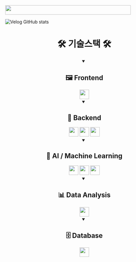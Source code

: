 ## 

<a href="https://github.com/devxb/gitanimals">
  <img
    src="https://render.gitanimals.org/lines/pdh0128?pet-id=643055322331582430"
    width="400"
    height="30"
  />
</a>

![Velog GitHub stats](https://velog-github-badge.vercel.app/badge/comodoking_0128?post=3)



<div align="center">
<h1>🛠️ 기술스택 🛠️</h1>
<details open>
    <summary><h2>🖼 Frontend</h2></summary>
    <img src="https://img.shields.io/badge/react-61DAFB?style=for-the-badge&logo=react&logoColor=white" height="30">
</details>

<details open>
    <summary><h2>🧰 Backend</h2></summary>
    <img src="https://img.shields.io/badge/flask-000000?style=for-the-badge&logo=flask&logoColor=white" height="30">
  <img src="https://img.shields.io/badge/FastAPI-009688?style=for-the-badge&logo=fastapi&logoColor=white" height="30">
  <img src="https://img.shields.io/badge/Express-000000?style=for-the-badge&logo=Express&logoColor=white" height="30">
</details>

<details open>
    <summary><h2>🤖 AI / Machine Learning</h2></summary>
    <img src="https://img.shields.io/badge/langchain-1C3C3C?style=for-the-badge&logo=langchain&logoColor=white" height="30">
    <img src="https://img.shields.io/badge/scikitlearn-F7931E?style=for-the-badge&logo=scikitlearn&logoColor=white" height="30">
    <img src="https://img.shields.io/badge/tensorflow-FF6F00?style=for-the-badge&logo=tensorflow&logoColor=white" height="30">
</details>

<details open>
    <summary><h2>📊 Data Analysis</h2></summary>
    <img src="https://img.shields.io/badge/pandas-150458?style=for-the-badge&logo=pandas&logoColor=white" height="30">
</details>

<details open>
    <summary><h2>🗄️ Database</h2></summary>
    <img src="https://img.shields.io/badge/mysql-4479A1?style=for-the-badge&logo=mysql&logoColor=white" height="30">
</details>

</div>

